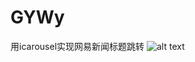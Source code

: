# GYWy
用icarousel实现网易新闻标题跳转
![alt text](/http://img3.imgtn.bdimg.com/it/u=3841157212,2135341815&fm=21&gp=0.jpg/to/img.jpg "Title")
